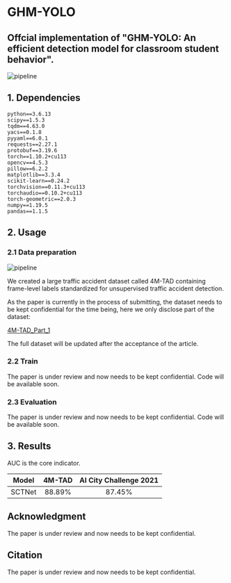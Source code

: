 # GHM-YOLO
## Offcial implementation of "GHM-YOLO: An efficient detection model for classroom student behavior".

![pipeline](./GHM-YOLO_files/Model.tif)
## 1. Dependencies
```
python==3.6.13
scipy==1.5.3
tqdm==4.63.0
yacs==0.1.8
pyyaml==6.0.1
requests==2.27.1
protobuf==3.19.6
torch==1.10.2+cu113
opencv==4.5.3
pillow==6.2.2
matplotlib==3.3.4
scikit-learn==0.24.2
torchvision==0.11.3+cu113
torchaudio==0.10.2+cu113
torch-geometric==2.0.3
numpy==1.19.5
pandas==1.1.5

```
## 2. Usage
### 2.1 Data preparation

![pipeline](./SCTNet_files/dataset.png)

We created a large traffic accident dataset called 4M-TAD containing frame-level labels standardized for unsupervised traffic accident detection.

As the paper is currently in the process of submitting, the dataset needs to be kept confidential for the time being, here we only disclose part of the dataset:

[4M-TAD_Part_1](https://drive.google.com/file/d/142zp6sD6WZ6RyWt0QTmOAmB7msLV8KVQ/view?usp=drive_link)

The full dataset will be updated after the acceptance of the article.

### 2.2 Train
The paper is under review and now needs to be kept confidential.
Code will be available soon.
### 2.3 Evaluation
The paper is under review and now needs to be kept confidential.
Code will be available soon.

## 3. Results
AUC is the core indicator.

|     Model      | 4M-TAD | AI City Challenge 2021 | 
| :------------: | :-------: | :---------: | 
|    SCTNet    |   88.89%   |    87.45%    | 

## Acknowledgment
The paper is under review and now needs to be kept confidential.

## Citation
The paper is under review and now needs to be kept confidential.

